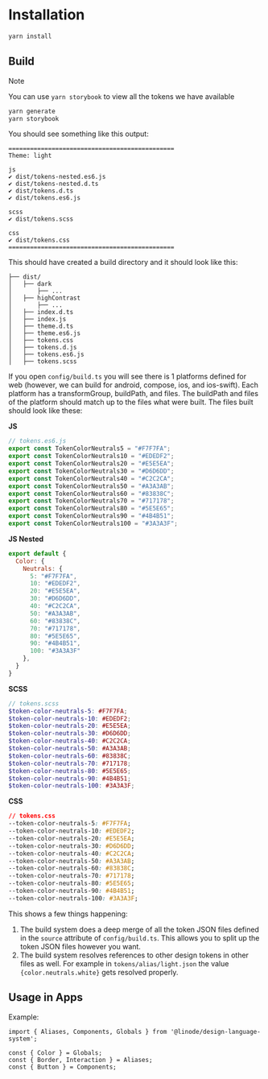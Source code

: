 # Installation
```bash
yarn install
```

## Build
>[!note]
You can use `yarn storybook` to view all the tokens we have available

```bash
yarn generate
yarn storybook
```

You should see something like this output:
```
==============================================
Theme: light

js
✔︎ dist/tokens-nested.es6.js
✔︎ dist/tokens-nested.d.ts
✔︎ dist/tokens.d.ts
✔︎ dist/tokens.es6.js

scss
✔︎ dist/tokens.scss

css
✔︎ dist/tokens.css
==============================================
```

This should have created a build directory and it should look like this:
```
├── dist/
│   ├── dark
│       ├── ...
│   ├── highContrast
│       ├── ...
│   ├── index.d.ts
│   ├── index.js
│   ├── theme.d.ts
│   ├── theme.es6.js
│   ├── tokens.css
│   ├── tokens.d.js
│   ├── tokens.es6.js
│   ├── tokens.scss
```

If you open `config/build.ts` you will see there is 1 platforms defined for web (however, we can build for android, compose, ios, and ios-swift). Each platform has a transformGroup, buildPath, and files. The buildPath and files of the platform should match up to the files what were built. The files built should look like these:

**JS**
```js
// tokens.es6.js
export const TokenColorNeutrals5 = "#F7F7FA";
export const TokenColorNeutrals10 = "#EDEDF2";
export const TokenColorNeutrals20 = "#E5E5EA";
export const TokenColorNeutrals30 = "#D6D6DD";
export const TokenColorNeutrals40 = "#C2C2CA";
export const TokenColorNeutrals50 = "#A3A3AB";
export const TokenColorNeutrals60 = "#83838C";
export const TokenColorNeutrals70 = "#717178";
export const TokenColorNeutrals80 = "#5E5E65";
export const TokenColorNeutrals90 = "#4B4B51";
export const TokenColorNeutrals100 = "#3A3A3F";
```

**JS Nested**
```js
export default {
  Color: {
    Neutrals: {
      5: "#F7F7FA",
      10: "#EDEDF2",
      20: "#E5E5EA",
      30: "#D6D6DD",
      40: "#C2C2CA",
      50: "#A3A3AB",
      60: "#83838C",
      70: "#717178",
      80: "#5E5E65",
      90: "#4B4B51",
      100: "#3A3A3F"
    },
  }
}
```

**SCSS**
```scss
// tokens.scss
$token-color-neutrals-5: #F7F7FA;
$token-color-neutrals-10: #EDEDF2;
$token-color-neutrals-20: #E5E5EA;
$token-color-neutrals-30: #D6D6DD;
$token-color-neutrals-40: #C2C2CA;
$token-color-neutrals-50: #A3A3AB;
$token-color-neutrals-60: #83838C;
$token-color-neutrals-70: #717178;
$token-color-neutrals-80: #5E5E65;
$token-color-neutrals-90: #4B4B51;
$token-color-neutrals-100: #3A3A3F;
```

**CSS**
```css
// tokens.css
--token-color-neutrals-5: #F7F7FA;
--token-color-neutrals-10: #EDEDF2;
--token-color-neutrals-20: #E5E5EA;
--token-color-neutrals-30: #D6D6DD;
--token-color-neutrals-40: #C2C2CA;
--token-color-neutrals-50: #A3A3AB;
--token-color-neutrals-60: #83838C;
--token-color-neutrals-70: #717178;
--token-color-neutrals-80: #5E5E65;
--token-color-neutrals-90: #4B4B51;
--token-color-neutrals-100: #3A3A3F;
```

This shows a few things happening:
1. The build system does a deep merge of all the token JSON files defined in the `source` attribute of `config/build.ts`. This allows you to split up the token JSON files however you want.
2. The build system resolves references to other design tokens in other files as well. For example in `tokens/alias/light.json` the value `{color.neutrals.white}` gets resolved properly.

## Usage in Apps

Example:
```
import { Aliases, Components, Globals } from '@linode/design-language-system';

const { Color } = Globals;
const { Border, Interaction } = Aliases;
const { Button } = Components;
```
